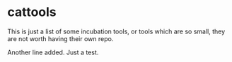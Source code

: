# cattools

This is just a list of some incubation tools, or tools which are so small, they are not worth having their own repo.

Another line added. Just a test.

